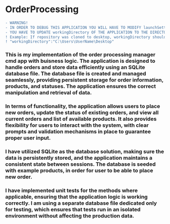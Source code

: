 # OrderProcessing
```diff
- WARNING!
- IN ORDER TO DEBUG THIS APPLICATION YOU WILL HAVE TO MODIFY launchSettings.json FILE
- YOU HAVE TO UPDATE workingDirectory OF THE APPLICATION TO THE DIRECTORY THAT REPOSITORY WAS CLONED!
! Example: If repository was cloned to desktop, workingDirectory should be: 
! "workingDirectory":"C:\Users\UserName\Desktop"
```
### This is my implementation of the order processing manager cmd app with buisness logic. The application is designed to handle orders and store data efficiently using an SQLite database file. The database file is created and managed seamlessly, providing persistent storage for order information, products, and statuses. The application ensures the correct manipulation and retrieval of data.

### In terms of functionality, the application allows users to place new orders, update the status of existing orders, and view all current orders and list of available products. It also provides flexibility for users to interact with the system, with clear prompts and validation mechanisms in place to guarantee proper user input.

### I have utilized SQLite as the database solution, making sure the data is persistently stored, and the application maintains a consistent state between sessions. The database is seeded with example products, in order for user to be able to place new order.

### I have implemented unit tests for the methods where applicable, ensuring that the application logic is working correctly. I am using a separate database file dedicated only for testing, which ensures that tests run in an isolated environment without affecting the production data.
